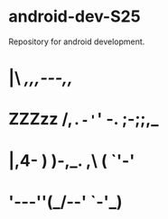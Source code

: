 # android-dev-S25
Repository for android development.

#       |\      _,,,---,,_
# ZZZzz /,`.-'`'    -.  ;-;;,_
#      |,4-  ) )-,_. ,\ (  `'-'
#     '---''(_/--'  `-'\_)  

